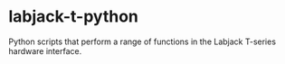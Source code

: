 # labjack-t-python
Python scripts that perform a range of functions in the Labjack T-series hardware interface.
